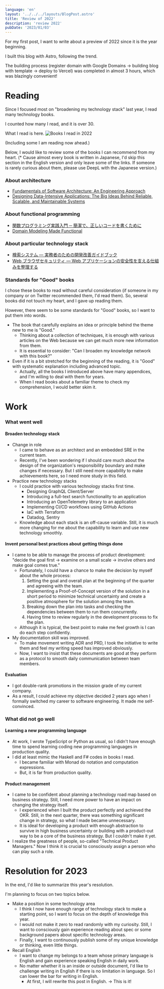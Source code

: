 ```yaml
---
language: 'en'
layout: '../../../layouts/BlogPost.astro'
title: 'Review of 2022'
description: 'review 2022'
pubDate: '2023/01/03'
---
```


For my first post, I want to write about a preview of 2022 since it is the year beginning.

I built this blog with Astro, following the trend.

The building process (register domain with Google Domains -> building blog with template -> deploy to Vercel) was completed in almost 3 hours, which was blazingly convenient!

# Reading

Since I focused most on "broadening my technology stack" last year, I read many technology books.

I counted how many I read, and it is over 30.

What I read is here.
![Books I read in 2022](/assets/books_read_in_2022.jpg)

(Including some I am reading now ahead.)

Below, I would like to review some of the books I can recommend from my heart.
(\* Cause almost every book is written in Japanese, I'd skip this section in the English version and only leave some of the links. If someone is rarely curious about them, please use DeepL with the Japanese version.)

### About architecture

- [Fundamentals of Software Architecture: An Engineering Approach](https://a.co/d/1ezwGJT)
- [Designing Data-Intensive Applications: The Big Ideas Behind Reliable, Scalable, and Maintainable Systems](https://a.co/d/d8CNc7A)

### About functional programming

- [関数プログラミング実践入門 ─ 簡潔で、正しいコードを書くために](https://gihyo.jp/book/2016/978-4-7741-8390-9)
- [Domain Modeling Made Functional](https://pragprog.com/titles/swdddf/domain-modeling-made-functional/)

### About particular technology stack

- [検索システム ― 実務者のための開発改善ガイドブック](https://www.lambdanote.com/products/ir-system)
- [Web ブラウザセキュリティ ― Web アプリケーションの安全性を支える仕組みを整理する](https://www.lambdanote.com/products/wbs)

### Standards for "Good" books

I chose these books to read without careful consideration (if someone in my company or on Twitter recommended them, I'd read them). So, several books did not touch my heart, and I gave up reading them.

However, there seem to be some standards for "Good" books, so I want to put them into words.

- The book that carefully explains an idea or principle behind the theme new to me is "Good."
  - Thinking about a collection of techniques, it is enough with various articles on the Web because we can get much more new information from them.
  - It is essential to consider: "Can I broaden my knowledge network with this book?"
- Even if it is a bit stretched for the beginning of the reading, it is "Good" with systematic explanation including advanced topic.
  - Actually, all the books I introduced above have many appendices, and I'm willing to deal with them for years.
  - When I read books about a familiar theme to check my comprehension, I would better skim it.

# Work

### What went well

#### Broaden technology stack

- Change in role
  - I came to behave as an architect and an embedded SRE in the current team.
  - Recently, I've been wondering if I should care much about the design of the organization's responsibility boundary and make changes if necessary. But I still need more capability to make achievements here, so I need more study in this field.
- Practice new technology stacks
  - I could practice with various technology stacks first time.
    - Designing GraphQL Client/Server
    - Introducing a full-text search functionality to an application
    - Introducing an OpenTelemetry library to an application
    - Implementing CI/CD workflows using GitHub Actions
    - IaC with Terraform
    - Datadog, Sentry
  - Knowledge about each stack is an off-cause variable. Still, it is much more changing for me about the capability to learn and use new technology smoothly.

#### Invent personal best practices about getting things done

- I came to be able to manage the process of product development: "decide the goal first -> examine on a small scale -> involve others and make goal comes true."
  - Fortunately, I could have a chance to make the decision by myself about the whole process:
    1. Setting the goal and overall plan at the beginning of the quarter and agreeing with the team.
    2. Implementing a Proof-of-Concept version of the solution in a short period to minimize technical uncertainty and create a positive atmosphere for the solution among the team.
    3. Breaking down the plan into tasks and checking the dependencies between them to run them concurrently.
    4. Having time to review regularly in the development process to fix the plan.
  - Although it is typical, the best point to make me feel growth is I can do each step confidently.
- My documentation skill was improved.
  - To make movement writing ADR and PRD, I took the initiative to write them and feel my writing speed has improved obviously.
  - Now, I want to insist that these documents are good at they perform as a protocol to smooth daily communication between team members.

#### Evaluation

- I got double-rank promotions in the mission grade of my current company.
- As a result, I could achieve my objective decided 2 years ago when I formally switched my career to software engineering. It made me self-convinced.

### What did not go well

#### Learning a new programming language

- At work, I wrote TypeScript or Python as usual, so I didn't have enough time to spend learning coding new programming languages in production quality.
- I did at least mimic the Haskell and F# codes in books I read.
  - I became familiar with Monad do notation and computation expressions.
  - But, it is far from production quality.

#### Product management

- I came to be confident about planning a technology road map based on business strategy. Still, I need more power to have an impact on changing the strategy itself.
  - I experienced when I built the product perfectly and achieved the OKR. Still, in the next quarter, there was something significant change in strategy, so what I made became unnecessary.
  - It is ideal for developing a product with enough abstraction to survive in high business uncertainty or building with a product-out way to be a core of the business strategy. But I couldn't make it yet.
- I realize the greatness of people, so-called "Technical Product Managers." Now I think it is crucial to consciously assign a person who can play such a role.

# Resolution for 2023

In the end, I'd like to summarize this year's resolution.

I'm planning to focus on two topics below.

- Make a position in some technology area
  - I think I now have enough range of technology stack to make a starting point, so I want to focus on the depth of knowledge this year.
  - I would not make it zero to read randomly with my curiosity. Still, I want to consciously gain experience reading about spec or some background papers about specific technology areas.
  - Finally, I want to continuously publish some of my unique knowledge or thinking, even little things.
- Recall English
  - I want to change my belongs to a team whose primary language is English and gain experience speaking English in daily work.
  - No matter whether it is an inside or outside document, I'd like to challenge writing in English if there is no limitation in language. So I can lower the bar for writing in English.
    - At first, I will rewrite this post in English. -> This is it!
